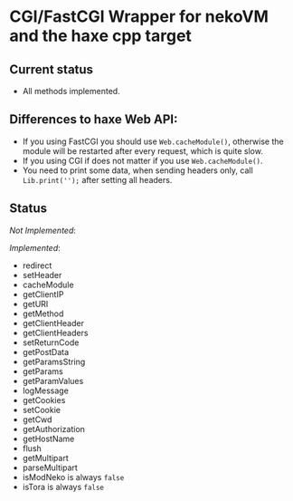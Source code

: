 CGI/FastCGI Wrapper for nekoVM and the haxe cpp target
======================================================

Current status
--------------
* All methods implemented.

Differences to haxe Web API:
----------------------------
* If you using FastCGI you should use `Web.cacheModule()`, otherwise the module will be restarted after every request, which is quite slow.
* If you using CGI if does not matter if you use `Web.cacheModule()`.
* You need to print some data, when sending headers only, call `Lib.print('');` after setting all headers.

Status
------

*Not Implemented*:

*Implemented*:

* redirect
* setHeader
* cacheModule
* getClientIP
* getURI
* getMethod
* getClientHeader
* getClientHeaders
* setReturnCode
* getPostData
* getParamsString
* getParams
* getParamValues
* logMessage
* getCookies
* setCookie
* getCwd
* getAuthorization
* getHostName
* flush
* getMultipart
* parseMultipart
* isModNeko is always `false`
* isTora is always `false`

